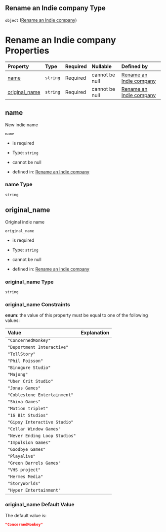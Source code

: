 ## Rename an Indie company Type

`object` ([Rename an Indie company](rename-indie.md))

# Rename an Indie company Properties

| Property                        | Type     | Required | Nullable       | Defined by                                                                                                        |
| :------------------------------ | :------- | :------- | :------------- | :---------------------------------------------------------------------------------------------------------------- |
| [name](#name)                   | `string` | Required | cannot be null | [Rename an Indie company](rename-indie-properties-name.md "rename-indie.json#/properties/name")                   |
| [original_name](#original_name) | `string` | Required | cannot be null | [Rename an Indie company](rename-indie-properties-original_name.md "rename-indie.json#/properties/original_name") |

## name

New indie name

`name`

*   is required

*   Type: `string`

*   cannot be null

*   defined in: [Rename an Indie company](rename-indie-properties-name.md "rename-indie.json#/properties/name")

### name Type

`string`

## original_name

Original indie name

`original_name`

*   is required

*   Type: `string`

*   cannot be null

*   defined in: [Rename an Indie company](rename-indie-properties-original_name.md "rename-indie.json#/properties/original_name")

### original_name Type

`string`

### original_name Constraints

**enum**: the value of this property must be equal to one of the following values:

| Value                         | Explanation |
| :---------------------------- | :---------- |
| `"ConcernedMonkey"`           |             |
| `"Deportment Interactive"`    |             |
| `"TellStory"`                 |             |
| `"Phil Poisson"`              |             |
| `"Binogure Studio"`           |             |
| `"Majong"`                    |             |
| `"Uber Crit Studio"`          |             |
| `"Jonas Games"`               |             |
| `"Coblestone Entertainment"`  |             |
| `"Shiva Games"`               |             |
| `"Motion triplet"`            |             |
| `"16 Bit Studios"`            |             |
| `"Gipsy Interactive Studio"`  |             |
| `"Cellar Window Games"`       |             |
| `"Never Ending Loop Studios"` |             |
| `"Impulsion Games"`           |             |
| `"Goodbye Games"`             |             |
| `"Playalive"`                 |             |
| `"Green Barrels Games"`       |             |
| `"VHS project"`               |             |
| `"Hermes Media"`              |             |
| `"StoryWorlds"`               |             |
| `"Hyper Entertainment"`       |             |

### original_name Default Value

The default value is:

```json
"ConcernedMonkey"
```
